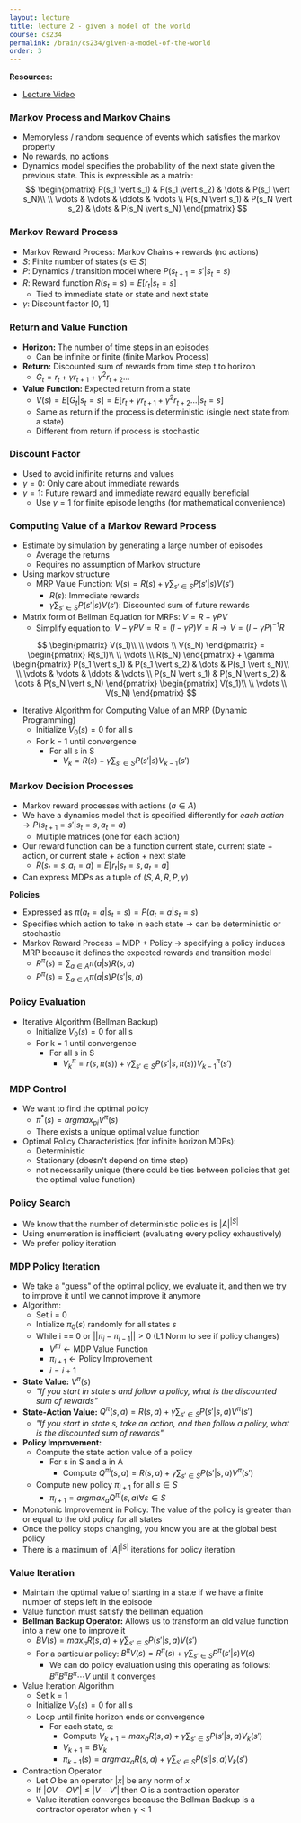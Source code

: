 ```yaml
---
layout: lecture
title: lecture 2 - given a model of the world
course: cs234
permalink: /brain/cs234/given-a-model-of-the-world
order: 3
---
```


**Resources:**
- [Lecture Video](https://youtu.be/E3f2Camj0Is?feature=shared)

### Markov Process and Markov Chains
- Memoryless / random sequence of events which satisfies the markov property
- No rewards, no actions
- Dynamics model specifies the probability of the next state given the previous state. This is expressible as a matrix:
$$
\begin{pmatrix}
P(s_1 \vert s_1) & P(s_1 \vert s_2) & \dots & P(s_1 \vert s_N)\\
\\ \vdots & \vdots & \ddots & \vdots
\\ P(s_N \vert s_1) & P(s_N \vert s_2) & \dots & P(s_N \vert s_N)
\end{pmatrix}
$$ 

### Markov Reward Process
- Markov Reward Process: Markov Chains + rewards (no actions)
- $S:$ Finite number of states ($s \in S$)
- $P:$ Dynamics / transition model where $P(s _{t+1} = s' \vert s_t = s)$
- $R:$ Reward function $R(s_t = s) = E[r_t \vert s_t = s]$
  - Tied to immediate state or state and next state
- $\gamma:$ Discount factor [0, 1]

### Return and Value Function
- **Horizon:** The number of time steps in an episodes
  - Can be infinite or finite (finite Markov Process)
- **Return:** Discounted sum of rewards from time step t to horizon
  - $G_t = r_t + \gamma r _{t+1} + \gamma^2 r _{t+2} \dots$
- **Value Function:** Expected return from a state
  - $V(s) = E[G_t \vert s_t = s] = E[r_t + \gamma r _{t+1} + \gamma^2 r _{t+2} \dots \vert s_t = s]$
  - Same as return if the process is deterministic (single next state from a state)
  - Different from return if process is stochastic

### Discount Factor
- Used to avoid inifinite returns and values
- $\gamma = 0:$ Only care about immediate rewards
- $\gamma = 1:$ Future reward and immediate reward equally beneficial
  - Use $\gamma = 1$ for finite episode lengths (for mathematical convenience)

### Computing Value of a Markov Reward Process
- Estimate by simulation by generating a large number of episodes
  - Average the returns
  - Requires no assumption of Markov structure
- Using markov structure
  - MRP Value Function: $V(s) = R(s) + \gamma \sum _{s' \in S}P(s' \vert s)V(s')$ 
    - $R(s):$ Immediate rewards
    - $\gamma \sum _{s' \in S}P(s' \vert s)V(s'):$ Discounted sum of future rewards
- Matrix form of Bellman Equation for MRPs: $V = R + \gamma PV$
  - Simplify equation to: $V - \gamma PV = R = (I - \gamma P)V = R \rightarrow V = (I - \gamma P)^{-1}R$

$$
\begin{pmatrix}
V(s_1)\\
\\ \vdots 
\\ V(s_N)
\end{pmatrix} = 
\begin{pmatrix}
R(s_1)\\
\\ \vdots 
\\ R(s_N)
\end{pmatrix} + \gamma
\begin{pmatrix}
P(s_1 \vert s_1) & P(s_1 \vert s_2) & \dots & P(s_1 \vert s_N)\\
\\ \vdots & \vdots & \ddots & \vdots
\\ P(s_N \vert s_1) & P(s_N \vert s_2) & \dots & P(s_N \vert s_N)
\end{pmatrix}
\begin{pmatrix}
V(s_1)\\
\\ \vdots 
\\ V(s_N)
\end{pmatrix}
$$ 

- Iterative Algorithm for Computing Value of an MRP (Dynamic Programming)
  - Initialize $V_0(s) = 0$ for all s
  - For k = 1 until convergence
    - For all s in S
      - $V_k = R(s) + \gamma \sum _{s' \in S}P(s'\vert s)V _{k-1}(s')$

### Markov Decision Processes
- Markov reward processes with actions ($a \in A$)
- We have a dynamics model that is specified differently for *each action* $\rightarrow P(s _{t+1} = s' \vert s_t = s, a_t = a)$
  - Multiple matrices (one for each action)
- Our reward function can be a function current state, current state + action, or current state + action + next state
  - $R(s_t = s, a_t = a) = E[r_t \vert s_t = s, a_t = a]$
- Can express MDPs as a tuple of $(S, A, R, P, \gamma)$

**Policies**
- Expressed as $\pi(a_t = a \vert s_t = s) = P(a_t = a \vert s_t = s)$
- Specifies which action to take in each state $\rightarrow$ can be deterministic or stochastic
- Markov Reward Process = MDP + Policy $\rightarrow$ specifying a policy induces MRP because it defines the expected rewards and transition model
  - $R^{\pi}(s) = \sum _{a \in A} \pi(a \vert s)R(s,a)$
  - $P^{\pi}(s) = \sum _{a \in A} \pi(a \vert s)P(s'\vert s,a)$

### Policy Evaluation
- Iterative Algorithm (Bellman Backup)
  - Initialize $V_0(s) = 0$ for all s
  - For k = 1 until convergence
    - For all s in S
      - $V^{\pi}_k = r(s, \pi(s)) + \gamma \sum _{s' \in S}P(s'\vert s, \pi(s))V^{\pi} _{k-1}(s')$

### MDP Control
- We want to find the optimal policy
  - $\pi^*(s)  = argmax _{pi} V^{\pi}(s)$
  - There exists a unique optimal value function
- Optimal Policy Characteristics (for infinite horizon MDPs):
  - Deterministic
  - Stationary (doesn't depend on time step)
  - not necessarily unique (there could be ties between policies that get the optimal value function)

### Policy Search
- We know that the number of deterministic policies is $\vert A \vert ^{\vert S \vert}$
- Using enumeration is inefficient (evaluating every policy exhaustively)
- We prefer policy iteration

### MDP Policy Iteration
- We take a "guess" of the optimal policy, we evaluate it, and then we try to improve it until we cannot improve it anymore
- Algorithm:
  - Set i = 0
  - Intialize $\pi_{0}(s)$ randomly for all states $s$
  - While i == 0 or $\vert\vert \pi_i - \pi _{i-1}\vert\vert > 0$ (L1 Norm to see if policy changes) 
    - $V^{\pi i} \leftarrow \text{MDP Value Function}$
    - $\pi _{i+1} \leftarrow \text{Policy Improvement}$
    - $i = i + 1$
- **State Value:** $V^{\pi}(s)$
  - *"If you start in state s and follow a policy, what is the discounted sum of rewards"*
- **State-Action Value:** $Q^{\pi}(s, a) = R(s, a) + \gamma \sum _{s' \in S} P(s' \vert s, a)V^{\pi}(s')$ 
  - *"If you start in state s, take an action, and then follow a policy, what is the discounted sum of rewards"*
- **Policy Improvement:**
  - Compute the state action value of a policy 
    - For s in S and a in A
      - Compute $Q ^{\pi i}(s,a) = R(s, a) + \gamma \sum _{s' \in S} P(s' \vert s, a)V^{\pi}(s')$
  - Compute new policy $\pi _{i+1}$ for all $s \in S$
    -  $\pi _{i+1} = argmax _{a} Q^{\pi i}(s, a) \forall s \in S$
- Monotonic Improvement in Policy: The value of the policy is greater than or equal to the old policy for all states
- Once the policy stops changing, you know you are at the global best policy
- There is a maximum of $\vert A \vert ^{\vert S \vert}$ iterations for policy iteration

### Value Iteration
- Maintain the optimal value of starting in a state if we have a finite number of steps left in the episode
- Value function must satisfy the bellman equation
- **Bellman Backup Operator:** Allows us to transform an old value function into a new one to improve it
  - $BV(s) = max_a R(s, a) + \gamma \sum _{s' \in S}P(s' \vert s, a)V(s')$
  - For a particular policy: $B^{\pi}V(s) = R^{\pi}(s) + \gamma \sum _{s' \in S}P^{\pi}(s' \vert s)V(s)$
    - We can do policy evaluation using this operating as follows: $B^{\pi}B^{\pi}B^{\pi}\cdots V$ until it converges
- Value Iteration Algorithm
  - Set k = 1
  - Initialize $V_0(s) = 0$ for all s
  - Loop until finite horizon ends or convergence
    - For each state, s:
      - Compute $V _{k+1} = max_a R(s, a) + \gamma \sum _{s' \in S} P(s' \vert s, a)V_k(s')$ 
      - $V _{k+1} = BV_k$
      - $\pi _{k+1}(s) = argmax_a R(s,a)  + \gamma \sum _{s' \in S} P(s' \vert s, a)V_k(s')$
- Contraction Operator
  - Let $O$ be an operator $\vert x \vert$ be any norm of $x$
  - If $\vert OV - OV' \vert \leq \vert V - V'\vert$ then O is a contraction operator
  - Value iteration converges because the Bellman Backup is a contractor operator when $\gamma < 1$
